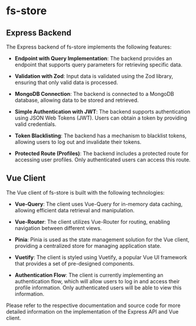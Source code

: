 # fs-store

## Express Backend

The Express backend of fs-store implements the following features:

- **Endpoint with Query Implementation**: The backend provides an endpoint that supports query parameters for retrieving specific data.

- **Validation with Zod**: Input data is validated using the Zod library, ensuring that only valid data is processed.

- **MongoDB Connection**: The backend is connected to a MongoDB database, allowing data to be stored and retrieved.

- **Simple Authentication with JWT**: The backend supports authentication using JSON Web Tokens (JWT). Users can obtain a token by providing valid credentials.

- **Token Blacklisting**: The backend has a mechanism to blacklist tokens, allowing users to log out and invalidate their tokens.

- **Protected Route (Profiles)**: The backend includes a protected route for accessing user profiles. Only authenticated users can access this route.

## Vue Client

The Vue client of fs-store is built with the following technologies:

- **Vue-Query**: The client uses Vue-Query for in-memory data caching, allowing efficient data retrieval and manipulation.

- **Vue-Router**: The client utilizes Vue-Router for routing, enabling navigation between different views.

- **Pinia**: Pinia is used as the state management solution for the Vue client, providing a centralized store for managing application state.

- **Vuetify**: The client is styled using Vuetify, a popular Vue UI framework that provides a set of pre-designed components.

- **Authentication Flow**: The client is currently implementing an authentication flow, which will allow users to log in and access their profile information. Only authenticated users will be able to view this information.

Please refer to the respective documentation and source code for more detailed information on the implementation of the Express API and Vue client.
